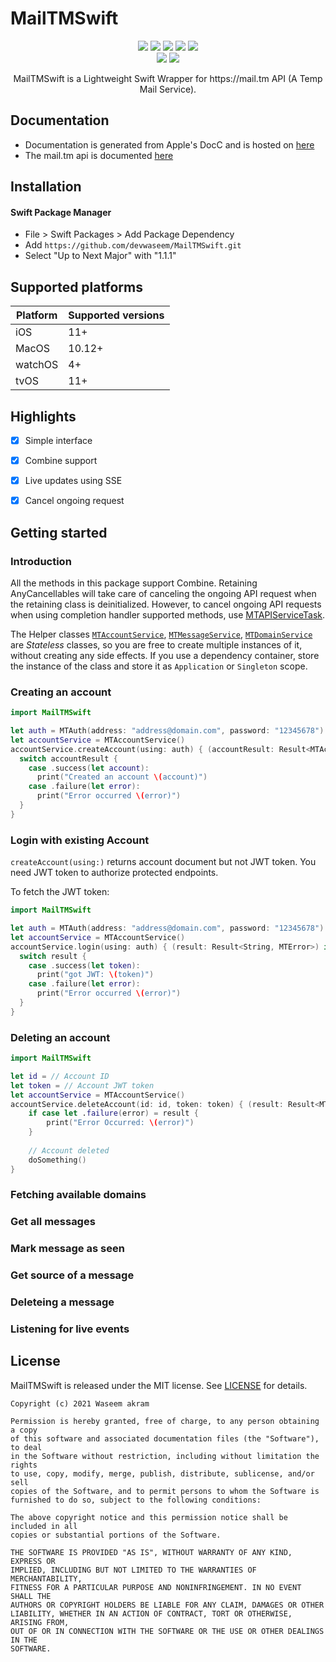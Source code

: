 # MailTMSwift

<p align="center">
<a href="https://github.com/devwaseem/MailTMSwift/actions/workflows/swift.yml"><img src="https://github.com/devwaseem/MailTMSwift/actions/workflows/swift.yml/badge.svg"></a>
<a href="https://"><img src="https://img.shields.io/github/v/release/devwaseem/MailTMSwift?display_name=tag"></a>
<a href="https://mailtmswift.waseem.works"><img src="https://img.shields.io/badge/Swift-Doc-DE5C43.svg?style=flat"></a>
<a href="https://swift.org/package-manager/"><img src="https://img.shields.io/badge/SPM-supported-DE5C43.svg?style=flat"></a>
<img src="https://img.shields.io/badge/Combine-supported-DE5C43.svg">
<br />
<a href="https://raw.githubusercontent.com/devwaseem/MailTMSwift/main/LICENSE"><img src="https://img.shields.io/github/license/devwaseem/mailtmswift"></a>
<img src="https://img.shields.io/badge/platforms-iOS|macOS|watchOS|tvOS-FFFFF3.svg">
</p>

<p align="center">MailTMSwift is a Lightweight Swift Wrapper for https://mail.tm API (A Temp Mail Service).</p>
  
## Documentation

- Documentation is generated from Apple's DocC and is hosted on [here](https://mailtmswift.waseem.works)
- The mail.tm api is documented [here](https://api.mail.tm/)

## Installation

#### Swift Package Manager

- File > Swift Packages > Add Package Dependency
- Add `https://github.com/devwaseem/MailTMSwift.git`
- Select "Up to Next Major" with "1.1.1"

## Supported platforms
| Platform | Supported versions |
| -------- | ------------------ |
| iOS      | 11+                |
| MacOS    | 10.12+             |
| watchOS  | 4+                 |
| tvOS     | 11+                |

## Highlights
-[x] Simple interface

-[x] Combine support

-[x] Live updates using SSE

-[x] Cancel ongoing request
## Getting started

### Introduction
All the methods in this package support Combine. Retaining AnyCancellables will take care of canceling the ongoing API request when the retaining class is deinitialized. However, to cancel ongoing API requests when using completion handler supported methods, use [MTAPIServiceTask](https://mailtmswift.waseem.works/documentation/mailtmswift/mtapiservicetask).

The Helper classes [`MTAccountService`](https://mailtmswift.waseem.works/documentation/mailtmswift/mtaccountservice), [`MTMessageService`](https://mailtmswift.waseem.works/documentation/mailtmswift/mtmessageservice), [`MTDomainService`](https://mailtmswift.waseem.works/documentation/mailtmswift/mtdomainservice) are _Stateless_ classes, so you are free to create multiple instances of it, without creating any side effects. If you use a dependency container, store the instance of the class and store it as `Application` or `Singleton` scope.

### Creating an account

```swift
import MailTMSwift

let auth = MTAuth(address: "address@domain.com", password: "12345678")
let accountService = MTAccountService()
accountService.createAccount(using: auth) { (accountResult: Result<MTAccount, MTError>) in
  switch accountResult {
    case .success(let account):
      print("Created an account \(account)")
    case .failure(let error):
      print("Error occurred \(error)")
  }
}
```
### Login with existing Account

`createAccount(using:)` returns account document but not JWT token. You need JWT token to authorize protected endpoints.

To fetch the JWT token:

```swift
import MailTMSwift

let auth = MTAuth(address: "address@domain.com", password: "12345678")
let accountService = MTAccountService()
accountService.login(using: auth) { (result: Result<String, MTError>) in
  switch result {
    case .success(let token):
      print("got JWT: \(token)")
    case .failure(let error):
      print("Error occurred \(error)")
  }
}
```

### Deleting an account

```swift
import MailTMSwift

let id = // Account ID
let token = // Account JWT token
let accountService = MTAccountService()
accountService.deleteAccount(id: id, token: token) { (result: Result<MTEmptyResult, MTError>) in
    if case let .failure(error) = result {
        print("Error Occurred: \(error)")
    }
    
    // Account deleted
    doSomething()
}
```

### Fetching available domains
### Get all messages
### Mark message as seen
### Get source of a message
### Deleteing a message
### Listening for live events
 
## License

MailTMSwift is released under the MIT license. See [LICENSE](https://raw.githubusercontent.com/devwaseem/MailTMSwift/main/LICENSE) for details.

```
Copyright (c) 2021 Waseem akram

Permission is hereby granted, free of charge, to any person obtaining a copy
of this software and associated documentation files (the "Software"), to deal
in the Software without restriction, including without limitation the rights
to use, copy, modify, merge, publish, distribute, sublicense, and/or sell
copies of the Software, and to permit persons to whom the Software is
furnished to do so, subject to the following conditions:

The above copyright notice and this permission notice shall be included in all
copies or substantial portions of the Software.

THE SOFTWARE IS PROVIDED "AS IS", WITHOUT WARRANTY OF ANY KIND, EXPRESS OR
IMPLIED, INCLUDING BUT NOT LIMITED TO THE WARRANTIES OF MERCHANTABILITY,
FITNESS FOR A PARTICULAR PURPOSE AND NONINFRINGEMENT. IN NO EVENT SHALL THE
AUTHORS OR COPYRIGHT HOLDERS BE LIABLE FOR ANY CLAIM, DAMAGES OR OTHER
LIABILITY, WHETHER IN AN ACTION OF CONTRACT, TORT OR OTHERWISE, ARISING FROM,
OUT OF OR IN CONNECTION WITH THE SOFTWARE OR THE USE OR OTHER DEALINGS IN THE
SOFTWARE.
```
